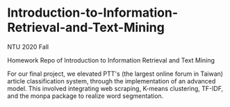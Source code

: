 # Introduction-to-Information-Retrieval-and-Text-Mining
NTU 2020 Fall

Homework Repo of Introduction to Information Retrieval and Text Mining

For our final project, we elevated PTT's (the largest online forum in Taiwan) article classification system, through the implementation of an advanced model. This involved integrating web scraping, K-means clustering, TF-IDF, and the monpa package to realize word segmentation.
